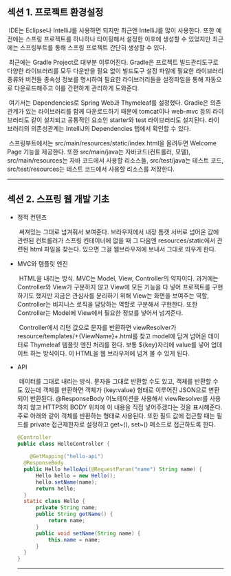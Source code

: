 ## 섹션 1. 프로젝트 환경설정

​	IDE는 Eclipse나 IntelliJ를 사용하면 되지만 최근엔 IntelliJ를 많이 사용한다. 또한 예전에는 스프링 프로젝트를 하나하나 타이핑해서 설정한 이후에 생성할 수 있었지만 최근에는 스프링부트를 통해 스프링 프로젝트 간단히 생성할 수 있다.

​	최근에는 Gradle Project로 대부분 이루어진다. Gradle은 프로젝트 빌드관리도구로 다양한 라이브러리를 모두 다운받을 필요 없이 빌드도구 설정 파일에 필요한 라이브러리 종류와 버전들 종속성 정보를 명시하여 필요한 라이브러리들을 설정파일을 통해 자동으로 다운로드해주고 이를 간편하게 관리하게 도와준다.

​	여기서는 Dependencies로 Spring Web과 Thymeleaf를 설정했다. Gradle은 의존관계가 있는 라이브러리를 함께 다운로드하기 때문에 tomcat이나 web-mvc 등의 라이브러리도 같이 설치되고 공통적인 요소인 starter와 test 라이브러리도 설치된다. 라이브러리의 의존성관계는 IntelliJ의 Dependencies 탭에서 확인할 수 있다.

​	스프링부트에서는  src/main/resources/static/index.html을 올려두면 Welcome Page 기능을 제공한다. 또한 src/main/java는 자바코드(컨트롤러, 모델), src/main/resources는 자바 코드에서 사용할 리소스들, src/test/java는 테스트 코드, src/test/resources는 테스트 코드에서 사용할 리소스를 저장한다.

---

## 섹션 2. 스프링 웹 개발 기초

- 정적 컨텐츠

  ​	써져있는 그대로 넘겨줘서 보여준다. 브라우저에서 내장 톰캣 서버로 넘어온 값에 관련된 컨트롤러가 스프링 컨테이너에 없을 때 그 다음엔 resources/static에서 관련된 html 파일을 찾는다. 있으면 그걸 웹브라우저에 보내서 그대로 띄우게 한다. 

- MVC와 템플릿 엔진

  ​	HTML을 내리는 방식. MVC는 Model, View, Controller의 약자이다.  과거에는 Controller와 View가 구분하지 않고 View에 모든 기능을 다 넣어 프로젝트를 구현하기도 했지만 지금은 관심사를 분리하기 위해 View는 화면을 보여주는 역할, Controller는 비지니스 로직을 담당하는 역할로 구분해서 구현한다.  또한 Controller는 Model에 View에서 필요한 정보를 넣어서 넘겨준다. 

  ​	Controller에서 리턴 값으로 문자를 반환하면 viewResolver가 resource/templates/+{ViewName}+.html를 찾고 model에 담겨 넘어온 데이터로 Thymeleaf 템플릿 엔진 처리를 한다. 보통 ${key}자리에 value를 넣어 업데이트 하는 방식이다. 이 HTML을 웹 브라우저에 넘겨 볼 수 있게 된다. 

- API

  ​	데이터를 그대로 내리는 방식. 문자을 그대로 반환할 수도 있고, 객체를 반환할 수도 있는데 객체를 반환하면 객체가  {key:value} 형태로 이루어진 JSON으로 변환되어 반환된다.  @ResponseBody 어노테이션을 사용해서 viewResolver를 사용하지 않고 HTTPS의 BODY 위치에 이 내용을 직접 넣어주겠다는 것을 표시해준다. 주로 아래와 같이 객체를 반환하는 형태로 사용된다. 또한 필드 값에 접근할 때는 필드를 private 접근제한자로 설정하고 get~(), set~() 메소드로 접근하도록 한다. 

  ```java
  @Controller
  public class HelloController {
  	
      @GetMapping("hello-api")
  	@ResponseBody
  	public Hello helloApi(@RequestParam("name") String name) {
  		Hello hello = new Hello();
  		hello.setName(name);
  		return hello;
  	}
  	static class Hello {
  		private String name;
  		public String getName() {
  			return name;
  		}
  		public void setName(String name) {
  			this.name = name;
  		}
  	}
  }
  ```

  ---
